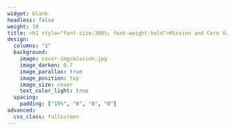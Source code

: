 ```yaml
---
widget: blank
headless: false
weight: 10
title: <h1 style="font-size:300%; font-weight:bold">Mission and Core Values</h1>
design:
  columns: "1"
  background:
    image: cover-img/mission.jpg
    image_darken: 0.7
    image_parallax: true
    image_position: top
    image_size: cover
    text_color_light: true
  spacing:
    padding: ["15%", "0", "0", "0"]
advanced:
  css_class: fullscreen
---
```







